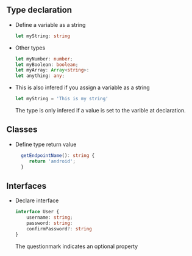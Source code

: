 ## Type declaration

* Define a variable as a string
    
    ``` typescript
    let myString: string
    ```
    
* Other types

    ``` typescript
    let myNumber: number;
    let myBoolean: boolean;
    let myArray: Array<string>:
    let anything: any;
    ```
    
* This is also infered if you assign a variable as a string
  
    ``` typescript
    let myString = 'This is my string'
    ```
    
    The type is only infered if a value is set to the varible at declaration.
    

## Classes

* Define type return value

    ``` typescript
      getEndpointName(): string {
         return 'android';
      }
    ```
    
## Interfaces

* Declare interface

    ```typescript
    interface User {
        username: string;
        password: string:
        confirmPassword?: string
    }
    ```
    
    The questionmark indicates an optional property

    

